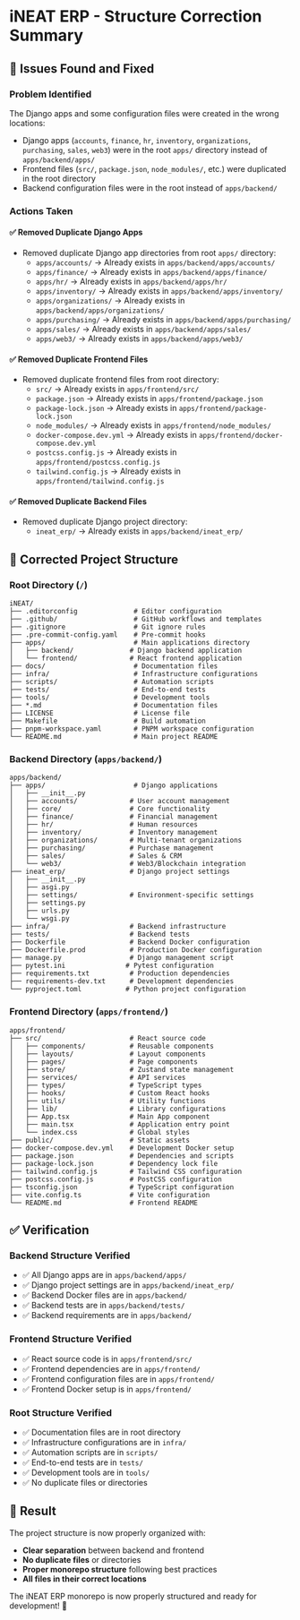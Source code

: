 # iNEAT ERP - Structure Correction Summary

## 🔧 **Issues Found and Fixed**

### **Problem Identified**
The Django apps and some configuration files were created in the wrong locations:
- Django apps (`accounts`, `finance`, `hr`, `inventory`, `organizations`, `purchasing`, `sales`, `web3`) were in the root `apps/` directory instead of `apps/backend/apps/`
- Frontend files (`src/`, `package.json`, `node_modules/`, etc.) were duplicated in the root directory
- Backend configuration files were in the root instead of `apps/backend/`

### **Actions Taken**

#### ✅ **Removed Duplicate Django Apps**
- Removed duplicate Django app directories from root `apps/` directory:
  - `apps/accounts/` → Already exists in `apps/backend/apps/accounts/`
  - `apps/finance/` → Already exists in `apps/backend/apps/finance/`
  - `apps/hr/` → Already exists in `apps/backend/apps/hr/`
  - `apps/inventory/` → Already exists in `apps/backend/apps/inventory/`
  - `apps/organizations/` → Already exists in `apps/backend/apps/organizations/`
  - `apps/purchasing/` → Already exists in `apps/backend/apps/purchasing/`
  - `apps/sales/` → Already exists in `apps/backend/apps/sales/`
  - `apps/web3/` → Already exists in `apps/backend/apps/web3/`

#### ✅ **Removed Duplicate Frontend Files**
- Removed duplicate frontend files from root directory:
  - `src/` → Already exists in `apps/frontend/src/`
  - `package.json` → Already exists in `apps/frontend/package.json`
  - `package-lock.json` → Already exists in `apps/frontend/package-lock.json`
  - `node_modules/` → Already exists in `apps/frontend/node_modules/`
  - `docker-compose.dev.yml` → Already exists in `apps/frontend/docker-compose.dev.yml`
  - `postcss.config.js` → Already exists in `apps/frontend/postcss.config.js`
  - `tailwind.config.js` → Already exists in `apps/frontend/tailwind.config.js`

#### ✅ **Removed Duplicate Backend Files**
- Removed duplicate Django project directory:
  - `ineat_erp/` → Already exists in `apps/backend/ineat_erp/`

## 📁 **Corrected Project Structure**

### **Root Directory (`/`)**
```
iNEAT/
├── .editorconfig              # Editor configuration
├── .github/                   # GitHub workflows and templates
├── .gitignore                 # Git ignore rules
├── .pre-commit-config.yaml    # Pre-commit hooks
├── apps/                      # Main applications directory
│   ├── backend/              # Django backend application
│   └── frontend/             # React frontend application
├── docs/                      # Documentation files
├── infra/                     # Infrastructure configurations
├── scripts/                   # Automation scripts
├── tests/                     # End-to-end tests
├── tools/                     # Development tools
├── *.md                       # Documentation files
├── LICENSE                    # License file
├── Makefile                   # Build automation
├── pnpm-workspace.yaml        # PNPM workspace configuration
└── README.md                  # Main project README
```

### **Backend Directory (`apps/backend/`)**
```
apps/backend/
├── apps/                      # Django applications
│   ├── __init__.py
│   ├── accounts/             # User account management
│   ├── core/                 # Core functionality
│   ├── finance/              # Financial management
│   ├── hr/                   # Human resources
│   ├── inventory/            # Inventory management
│   ├── organizations/        # Multi-tenant organizations
│   ├── purchasing/           # Purchase management
│   ├── sales/                # Sales & CRM
│   └── web3/                 # Web3/Blockchain integration
├── ineat_erp/                # Django project settings
│   ├── __init__.py
│   ├── asgi.py
│   ├── settings/             # Environment-specific settings
│   ├── settings.py
│   ├── urls.py
│   └── wsgi.py
├── infra/                    # Backend infrastructure
├── tests/                    # Backend tests
├── Dockerfile                # Backend Docker configuration
├── Dockerfile.prod           # Production Docker configuration
├── manage.py                 # Django management script
├── pytest.ini               # Pytest configuration
├── requirements.txt          # Production dependencies
├── requirements-dev.txt      # Development dependencies
└── pyproject.toml           # Python project configuration
```

### **Frontend Directory (`apps/frontend/`)**
```
apps/frontend/
├── src/                      # React source code
│   ├── components/           # Reusable components
│   ├── layouts/              # Layout components
│   ├── pages/                # Page components
│   ├── store/                # Zustand state management
│   ├── services/             # API services
│   ├── types/                # TypeScript types
│   ├── hooks/                # Custom React hooks
│   ├── utils/                # Utility functions
│   ├── lib/                  # Library configurations
│   ├── App.tsx               # Main App component
│   ├── main.tsx              # Application entry point
│   └── index.css             # Global styles
├── public/                   # Static assets
├── docker-compose.dev.yml    # Development Docker setup
├── package.json              # Dependencies and scripts
├── package-lock.json         # Dependency lock file
├── tailwind.config.js        # Tailwind CSS configuration
├── postcss.config.js         # PostCSS configuration
├── tsconfig.json             # TypeScript configuration
├── vite.config.ts            # Vite configuration
└── README.md                 # Frontend README
```

## ✅ **Verification**

### **Backend Structure Verified**
- ✅ All Django apps are in `apps/backend/apps/`
- ✅ Django project settings are in `apps/backend/ineat_erp/`
- ✅ Backend Docker files are in `apps/backend/`
- ✅ Backend tests are in `apps/backend/tests/`
- ✅ Backend requirements are in `apps/backend/`

### **Frontend Structure Verified**
- ✅ React source code is in `apps/frontend/src/`
- ✅ Frontend dependencies are in `apps/frontend/`
- ✅ Frontend configuration files are in `apps/frontend/`
- ✅ Frontend Docker setup is in `apps/frontend/`

### **Root Structure Verified**
- ✅ Documentation files are in root directory
- ✅ Infrastructure configurations are in `infra/`
- ✅ Automation scripts are in `scripts/`
- ✅ End-to-end tests are in `tests/`
- ✅ Development tools are in `tools/`
- ✅ No duplicate files or directories

## 🎯 **Result**

The project structure is now properly organized with:
- **Clear separation** between backend and frontend
- **No duplicate files** or directories
- **Proper monorepo structure** following best practices
- **All files in their correct locations**

The iNEAT ERP monorepo is now properly structured and ready for development! 🚀

